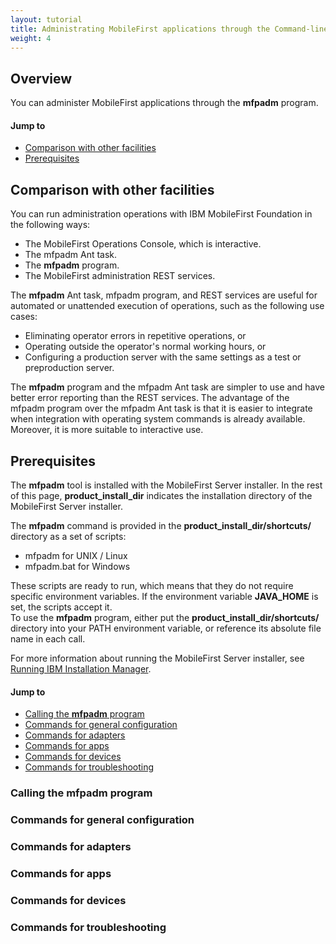 ```yaml
---
layout: tutorial
title: Administrating MobileFirst applications through the Command-line
weight: 4
---
```

## Overview
You can administer MobileFirst applications through the **mfpadm** program.

#### Jump to

* [Comparison with other facilities](#comparison-with-other-facilities)
* [Prerequisites](#prerequisites)

## Comparison with other facilities
You can run administration operations with IBM MobileFirst Foundation in the following ways:

* The MobileFirst Operations Console, which is interactive.
* The mfpadm Ant task.
* The **mfpadm** program.
* The MobileFirst administration REST services.

The **mfpadm** Ant task, mfpadm program, and REST services are useful for automated or unattended execution of operations, such as the following use cases:

* Eliminating operator errors in repetitive operations, or
* Operating outside the operator's normal working hours, or
* Configuring a production server with the same settings as a test or preproduction server.

The **mfpadm** program and the mfpadm Ant task are simpler to use and have better error reporting than the REST services. The advantage of the mfpadm program over the mfpadm Ant task is that it is easier to integrate when integration with operating system commands is already available. Moreover, it is more suitable to interactive use.

## Prerequisites
The **mfpadm** tool is installed with the MobileFirst Server installer. In the rest of this page, **product\_install\_dir** indicates the installation directory of the MobileFirst Server installer.

The **mfpadm** command is provided in the **product\_install\_dir/shortcuts/** directory as a set of scripts:

* mfpadm for UNIX / Linux
* mfpadm.bat for Windows

These scripts are ready to run, which means that they do not require specific environment variables. If the environment variable **JAVA_HOME** is set, the scripts accept it.  
To use the **mfpadm** program, either put the **product\_install\_dir/shortcuts/** directory into your PATH environment variable, or reference its absolute file name in each call.

For more information about running the MobileFirst Server installer, see [Running IBM Installation Manager](../../../installation-configuration/production/installation-manager/).

#### Jump to

* [Calling the **mfpadm** program](#calling-the-mfpadm-program)
* [Commands for general configuration](#commands-for-general-configuration)
* [Commands for adapters](#commands-for-adapters)
* [Commands for apps](#commands-for-apps)
* [Commands for devices](#commands-for-devices)
* [Commands for troubleshooting](#commands-for-troubleshooting)


### Calling the **mfpadm** program
### Commands for general configuration
### Commands for adapters
### Commands for apps
### Commands for devices
### Commands for troubleshooting




